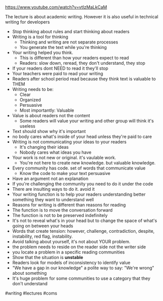 https://www.youtube.com/watch?v=vtIzMaLkCaM

The lecture is about academic writing. However it is also useful in technical writing for developers

* Stop thinking about rules and start thinking about readers
* Writing is a tool for thinking
  * Thinking and writing are not separate processes
  * You generate the text while you're thinking
* Your writing helped you think. 
  * This is different than how your readers expect to read
  * Readers: slow down, reread, they don't understand, they stop
* If your readers dont NEED to read it they'll stop
* Your teachers were paid to read your writing
* Readers after school period read because they think text is valuable to THEM
* Writing needs to be: 
  * Clear
  * Organized
  * Persuasive
  * Most importantly: Valuable
* Value is about readers not the content
  * Some readers will value your writing and other group will think it's useless
* Text should show why it's important
* no body cares what's inside of your head unless they're paid to care
* Writing is not communicating your ideas to your readers
  * It's changing their ideas
  * Nobody cares what ideas you have
* Your work is not new or original. it's vaulable work.
  * You're not here to create new knowledge. but valuable knowledge.
* Every community has code. set of words that communicate value
  * Know the code to make your text persuasive
* Have an argument not an explanation 
* If you're challenging the community you need to do it under the code
 * There are insulting ways to do it. avoid it
* Your writing function is to help your readers understanding better something they want to understand well 
 * Reasons for writing is different than reasons for reading
 * The function is to move the conversation forward
 * The function is not to be preserved indefinitely
 * It's not to reveal what's in your head but to change the space of what's going on between your heads
* Words that create tension: however, challenge, contradiction, despite, instability, red flag, instability.
* Avoid talking about yourself, it's not about YOUR problem. 
 * the problem needs to reside on the reader side not the writer side
 * you locate a problem in a specific reading communities
 * Show that the situation is **unstable**
* Readers look for models of inconsistency to identify value
* "We have a gap in our knowledge" a polite way to say: "We're wrong" about something
 * It's huge problem for some communities to use a category that they don't understand

#writing #lectures #coms
